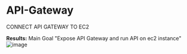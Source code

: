 # API-Gateway
CONNECT API GATEWAY TO EC2




**Results:**
Main Goal "Expose API Gateway and run API on ec2 instance"
 ![image](https://user-images.githubusercontent.com/85687729/210509351-342ffd12-c988-4d05-87a8-35d8c9103bf2.png)


